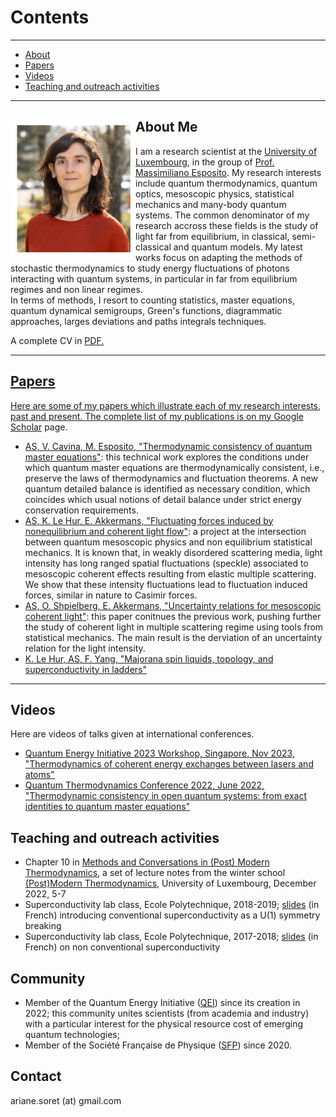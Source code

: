 
# Contents

--- 

- [About](#about)
- [Papers](#papers)
- [Videos](#videos)
- [Teaching and outreach activities](#teaching-and-outreach-activities)

--- 
 
## <img src="selfie.png" style="float: left;" alt="drawing" width="200"/>  About Me 
I am a research scientist at the [University of Luxembourg](https://www.uni.lu/fstm-en/research-departments/department-of-physics-materials-science/), in the group of [Prof. Massimiliano Esposito](https://sites.google.com/site/massimilianoespositogennaro/home). My research interests include quantum thermodynamics, quantum optics, mesoscopic physics, statistical mechanics and many-body quantum systems. The common denominator of my research accross these fields is the study of light far from equilibrium, in classical, semi-classical and quantum models. My latest works focus on adapting the methods of stochastic thermodynamics to study energy fluctuations of photons interacting with quantum systems, in particular in far from equilibrium regimes and non linear regimes.  
In terms of methods, I resort to counting statistics, master equations, quantum dynamical semigroups, Green's functions, diagrammatic approaches, larges deviations and paths integrals techniques.

A complete CV in <a href="/CV_Soret_english.pdf"> PDF.

---
 
## Papers

Here are some of my papers which illustrate each of my research interests, past and present. The complete list of my publications is on my [Google Scholar](https://scholar.google.com/citations?view_op=list_works&hl=fr&hl=fr&user=u_wKph8AAAAJ) page.

- [AS, V. Cavina, M. Esposito, "Thermodynamic consistency of quantum master equations"](https://journals.aps.org/pra/abstract/10.1103/PhysRevA.106.062209): this technical work explores the conditions under which quantum master equations are thermodynamically consistent, i.e., preserve the laws of thermodynamics and fluctuation theorems. A new quantum detailed balance is identified as necessary condition, which coincides which usual notions of detail balance under strict energy conservation requirements.
- [AS, K. Le Hur, E. Akkermans, "Fluctuating forces induced by nonequilibrium and coherent light flow"](https://journals.aps.org/prl/abstract/10.1103/PhysRevLett.124.136803): a project at the intersection between quantum mesoscopic physics and non equilibrium statistical mechanics. It is known that, in weakly disordered scattering media, light intensity has long ranged spatial fluctuations (speckle) associated to mesoscopic coherent effects resulting from elastic multiple scattering. We show that these intensity fluctuations lead to fluctuation induced forces, similar in nature to Casimir forces.
- [AS, O. Shpielberg, E. Akkermans, "Uncertainty relations for mesoscopic coherent light"](https://iopscience.iop.org/article/10.1088/1742-5468/ac3e6b/meta): this paper conitnues the previous work, pushing further the study of coherent light in multiple scattering regime using tools from statistical mechanics. The main result is the derviation of an uncertainty relation for the light intensity. 
- [K. Le Hur, AS, F. Yang, "Majorana spin liquids, topology, and superconductivity in ladders"](https://journals.aps.org/prb/abstract/10.1103/PhysRevB.96.205109)

  
---

## Videos

Here are videos of talks given at international conferences.

- [Quantum Energy Initiative 2023 Workshop, Singapore, Nov 2023, "Thermodynamics of coherent energy exchanges between lasers and atoms"](https://youtu.be/c56WOCmccCs?si=Q8EMjbNYzR8pgxRV)
- [Quantum Thermodynamics Conference 2022, June 2022, "Thermodynamic consistency in open quantum systems: from exact identities to quantum master equations"](https://www.youtube.com/watch?v=zwIlNHgKnRg)


## Teaching and outreach activities

- Chapter 10 in [Methods and Conversations in (Post) Modern Thermodynamics](https://arxiv.org/pdf/2311.01250.pdf), a set of lecture notes from the winter school [(Post)Modern Thermodynamics](https://postmodernthermo.wordpress.com/), University of Luxembourg, December 2022, 5-7
- Superconductivity lab class, Ecole Polytechnique, 2018-2019; <a href="/SC-broken-sym.pdf"> slides</a> (in French) introducing conventional superconductivity as a U(1) symmetry breaking
- Superconductivity lab class, Ecole Polytechnique, 2017-2018; <a href="/SC-broken-sym.pdf"> slides</a> (in French) on non conventional superconductivity

## Community

- Member of the Quantum Energy Initiative ([QEI](https://quantum-energy-initiative.org/)) since its creation in 2022; this community unites scientists (from academia and industry) with a particular interest for the physical resource cost of emerging quantum technologies;
- Member of the Société Française de Physique ([SFP](https://www.sfpnet.fr/)) since 2020.

## Contact 

ariane.soret (at) gmail.com 


